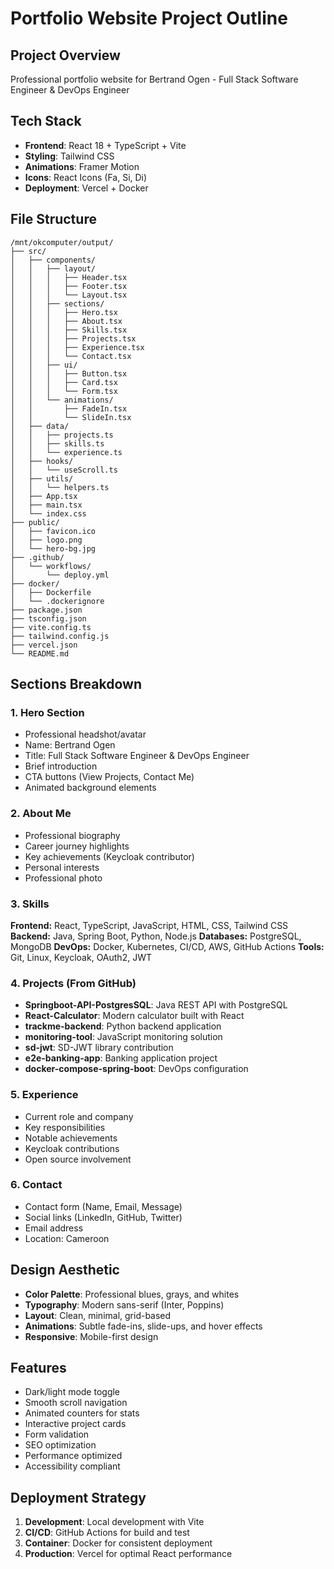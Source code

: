 # Portfolio Website Project Outline

## Project Overview
Professional portfolio website for Bertrand Ogen - Full Stack Software Engineer & DevOps Engineer

## Tech Stack
- **Frontend**: React 18 + TypeScript + Vite
- **Styling**: Tailwind CSS
- **Animations**: Framer Motion
- **Icons**: React Icons (Fa, Si, Di)
- **Deployment**: Vercel + Docker

## File Structure
```
/mnt/okcomputer/output/
├── src/
│   ├── components/
│   │   ├── layout/
│   │   │   ├── Header.tsx
│   │   │   ├── Footer.tsx
│   │   │   └── Layout.tsx
│   │   ├── sections/
│   │   │   ├── Hero.tsx
│   │   │   ├── About.tsx
│   │   │   ├── Skills.tsx
│   │   │   ├── Projects.tsx
│   │   │   ├── Experience.tsx
│   │   │   └── Contact.tsx
│   │   ├── ui/
│   │   │   ├── Button.tsx
│   │   │   ├── Card.tsx
│   │   │   └── Form.tsx
│   │   └── animations/
│   │       ├── FadeIn.tsx
│   │       └── SlideIn.tsx
│   ├── data/
│   │   ├── projects.ts
│   │   ├── skills.ts
│   │   └── experience.ts
│   ├── hooks/
│   │   └── useScroll.ts
│   ├── utils/
│   │   └── helpers.ts
│   ├── App.tsx
│   ├── main.tsx
│   └── index.css
├── public/
│   ├── favicon.ico
│   ├── logo.png
│   └── hero-bg.jpg
├── .github/
│   └── workflows/
│       └── deploy.yml
├── docker/
│   ├── Dockerfile
│   └── .dockerignore
├── package.json
├── tsconfig.json
├── vite.config.ts
├── tailwind.config.js
├── vercel.json
└── README.md
```

## Sections Breakdown

### 1. Hero Section
- Professional headshot/avatar
- Name: Bertrand Ogen
- Title: Full Stack Software Engineer & DevOps Engineer
- Brief introduction
- CTA buttons (View Projects, Contact Me)
- Animated background elements

### 2. About Me
- Professional biography
- Career journey highlights
- Key achievements (Keycloak contributor)
- Personal interests
- Professional photo

### 3. Skills
**Frontend:** React, TypeScript, JavaScript, HTML, CSS, Tailwind CSS
**Backend:** Java, Spring Boot, Python, Node.js
**Databases:** PostgreSQL, MongoDB
**DevOps:** Docker, Kubernetes, CI/CD, AWS, GitHub Actions
**Tools:** Git, Linux, Keycloak, OAuth2, JWT

### 4. Projects (From GitHub)
- **Springboot-API-PostgresSQL**: Java REST API with PostgreSQL
- **React-Calculator**: Modern calculator built with React
- **trackme-backend**: Python backend application
- **monitoring-tool**: JavaScript monitoring solution
- **sd-jwt**: SD-JWT library contribution
- **e2e-banking-app**: Banking application project
- **docker-compose-spring-boot**: DevOps configuration

### 5. Experience
- Current role and company
- Key responsibilities
- Notable achievements
- Keycloak contributions
- Open source involvement

### 6. Contact
- Contact form (Name, Email, Message)
- Social links (LinkedIn, GitHub, Twitter)
- Email address
- Location: Cameroon

## Design Aesthetic
- **Color Palette**: Professional blues, grays, and whites
- **Typography**: Modern sans-serif (Inter, Poppins)
- **Layout**: Clean, minimal, grid-based
- **Animations**: Subtle fade-ins, slide-ups, and hover effects
- **Responsive**: Mobile-first design

## Features
- Dark/light mode toggle
- Smooth scroll navigation
- Animated counters for stats
- Interactive project cards
- Form validation
- SEO optimization
- Performance optimized
- Accessibility compliant

## Deployment Strategy
1. **Development**: Local development with Vite
2. **CI/CD**: GitHub Actions for build and test
3. **Container**: Docker for consistent deployment
4. **Production**: Vercel for optimal React performance